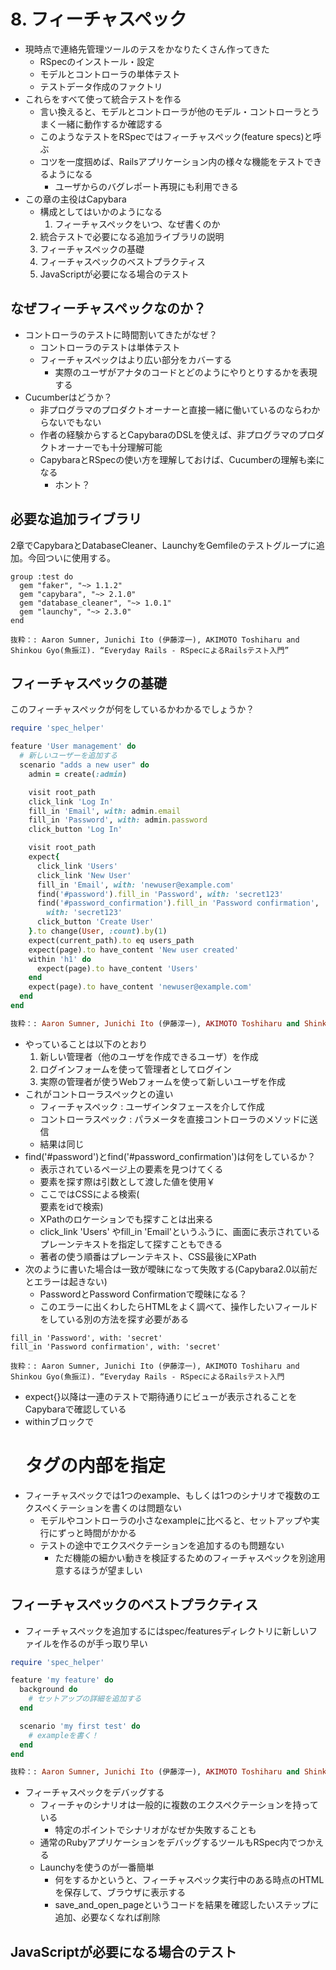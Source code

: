 # 8. フィーチャスペック

* 現時点で連絡先管理ツールのテスをかなりたくさん作ってきた
    * RSpecのインストール・設定
    * モデルとコントローラの単体テスト
    * テストデータ作成のファクトリ
* これらをすべて使って統合テストを作る
    * 言い換えると、モデルとコントローラが他のモデル・コントローラとうまく一緒に動作するか確認する
    * このようなテストをRSpecではフィーチャスペック(feature specs)と呼ぶ
    * コツを一度掴めば、Railsアプリケーション内の様々な機能をテストできるようになる
        * ユーザからのバグレポート再現にも利用できる
* この章の主役はCapybara
    * 構成としてはいかのようになる
        1. フィーチャスペックをいつ、なぜ書くのか
	2. 統合テストで必要になる追加ライブラリの説明
	3. フィーチャスペックの基礎
	4. フィーチャスペックのベストプラクティス
	5. JavaScriptが必要になる場合のテスト

## なぜフィーチャスペックなのか？

* コントローラのテストに時間割いてきたがなぜ？
    * コントローラのテストは単体テスト
    * フィーチャスペックはより広い部分をカバーする
        * 実際のユーザがアナタのコードとどのようにやりとりするかを表現する
* Cucumberはどうか？
    * 非プログラマのプロダクトオーナーと直接一緒に働いているのならわからないでもない
    * 作者の経験からするとCapybaraのDSLを使えば、非プログラマのプロダクトオーナーでも十分理解可能
    * CapybaraとRSpecの使い方を理解しておけば、Cucumberの理解も楽になる
        * ホント？

## 必要な追加ライブラリ
2章でCapybaraとDatabaseCleaner、LaunchyをGemfileのテストグループに追加。今回ついに使用する。

```ruby:Gemfile
group :test do
  gem "faker", "~> 1.1.2"
  gem "capybara", "~> 2.1.0"
  gem "database_cleaner", "~> 1.0.1"
  gem "launchy", "~> 2.3.0"
end

抜粋：: Aaron Sumner, Junichi Ito (伊藤淳一), AKIMOTO Toshiharu and Shinkou Gyo(魚振江). “Everyday Rails - RSpecによるRailsテスト入門”
```

## フィーチャスペックの基礎
このフィーチャスペックが何をしているかわかるでしょうか？

```ruby:spec/features/users_spec.rb
require 'spec_helper'

feature 'User management' do
  # 新しいユーザーを追加する
  scenario "adds a new user" do
    admin = create(:admin)

    visit root_path
    click_link 'Log In'
    fill_in 'Email', with: admin.email
    fill_in 'Password', with: admin.password
    click_button 'Log In'

    visit root_path
    expect{
      click_link 'Users'
      click_link 'New User'
      fill_in 'Email', with: 'newuser@example.com'
      find('#password').fill_in 'Password', with: 'secret123'
      find('#password_confirmation').fill_in 'Password confirmation',
        with: 'secret123'
      click_button 'Create User'
    }.to change(User, :count).by(1)
    expect(current_path).to eq users_path
    expect(page).to have_content 'New user created'
    within 'h1' do
      expect(page).to have_content 'Users'
    end
    expect(page).to have_content 'newuser@example.com'
  end
end

抜粋：: Aaron Sumner, Junichi Ito (伊藤淳一), AKIMOTO Toshiharu and Shinkou Gyo(魚振江). “Everyday Rails - RSpecによるRailsテスト入門
```

* やっていることは以下のとおり
    1. 新しい管理者（他のユーザを作成できるユーザ）を作成
    2. ログインフォームを使って管理者としてログイン
    3. 実際の管理者が使うWebフォームを使って新しいユーザを作成
* これがコントローラスペックとの違い
    * フィーチャスペック : ユーザインタフェースを介して作成
    * コントローラスペック : パラメータを直接コントローラのメソッドに送信
    * 結果は同じ
* find('#password')とfind('#password_confirmation')は何をしているか？
    * 表示されているページ上の要素を見つけてくる
    * 要素を探す際は引数として渡した値を使用￥
    * ここではCSSによる検索(<div>要素をidで検索)
	* XPathのロケーションでも探すことは出来る
	* click_link 'Users' やfill_in 'Email'というふうに、画面に表示されているプレーンテキストを指定して探すこともできる
    * 著者の使う順番はプレーンテキスト、CSS最後にXPath
* 次のように書いた場合は一致が曖昧になって失敗する(Capybara2.0以前だとエラーは起きない)
    * PasswordとPassword Confirmationで曖昧になる？
    * このエラーに出くわしたらHTMLをよく調べて、操作したいフィールドをしている別の方法を探す必要がある

```
fill_in 'Password', with: 'secret'
fill_in 'Password confirmation', with: 'secret'

抜粋：: Aaron Sumner, Junichi Ito (伊藤淳一), AKIMOTO Toshiharu and Shinkou Gyo(魚振江). “Everyday Rails - RSpecによるRailsテスト入門
```

* expect{}以降は一連のテストで期待通りにビューが表示されることをCapybaraで確認している
* withinブロックで<h1>タグの内部を指定
* フィーチャスペックでは1つのexample、もしくは1つのシナリオで複数のエクスペくテーションを書くのは問題ない
    * モデルやコントローラの小さなexampleに比べると、セットアップや実行にずっと時間がかかる
    * テストの途中でエクスペクテーションを追加するのも問題ない
        * ただ機能の細かい動きを検証するためのフィーチャスペックを別途用意するほうが望ましい

## フィーチャスペックのベストプラクティス
* フィーチャスペックを追加するにはspec/featuresディレクトリに新しいファイルを作るのが手っ取り早い

```ruby
require 'spec_helper'

feature 'my feature' do
  background do
    # セットアップの詳細を追加する
  end

  scenario 'my first test' do
    # exampleを書く！
  end
end

抜粋：: Aaron Sumner, Junichi Ito (伊藤淳一), AKIMOTO Toshiharu and Shinkou Gyo(魚振江). “Everyday Rails - RSpecによるRailsテスト入門
```

* フィーチャスペックをデバッグする
    * フィーチャのシナリオは一般的に複数のエクスペクテーションを持っている
        * 特定のポイントでシナリオがなぜか失敗することも
    * 通常のRubyアプリケーションをデバッグするツールもRSpec内でつかえる
    * Launchyを使うのが一番簡単
        * 何をするかというと、フィーチャスペック実行中のある時点のHTMLを保存して、ブラウザに表示する
        * save_and_open_pageというコードを結果を確認したいステップに追加、必要なくなれば削除

## JavaScriptが必要になる場合のテスト

